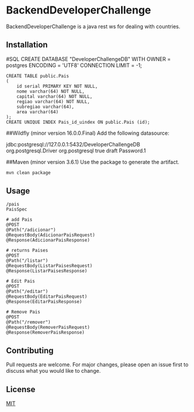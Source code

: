 # BackendDeveloperChallenge

BackendDeveloperChallenge is a java rest ws for dealing with countries.

## Installation

#SQL 
    CREATE DATABASE "DeveloperChallengeDB"
    WITH 
    OWNER = postgres
    ENCODING = 'UTF8'
    CONNECTION LIMIT = -1;
	
    CREATE TABLE public.Pais
    (
        id serial PRIMARY KEY NOT NULL,
        nome varchar(64) NOT NULL,
        capital varchar(64) NOT NULL,
        regiao varchar(64) NOT NULL,
        subregiao varchar(64),
        area varchar(64)
    );
    CREATE UNIQUE INDEX Pais_id_uindex ON public.Pais (id);

##Wildfly (minor version 16.0.0.Final)
Add the following datasource:

<datasource jta="false" jndi-name="java:jboss/datasources/DeveloperChallengeDS" pool-name="challenge-unit" enabled="true" use-java-context="true" statistics-enabled="true">
   <connection-url>jdbc:postgresql://127.0.0.1:5432/DeveloperChallengeDB</connection-url>
	<driver-class>org.postgresql.Driver</driver-class>
	<driver>org.postgresql</driver>
	<pool>
		<allow-multiple-users>true</allow-multiple-users>
	</pool>
	<security>
		<user-name>draft</user-name>
		<password>Password.1</password>
	</security>
</datasource>


##Maven (minor version 3.6.1)
Use the package to generate the artifact.

```bash
mvn clean package
```

## Usage

```WS
/pais
PaisSpec

# add Pais
@POST
@Path("/adicionar")
@RequestBody(AdicionarPaisRequest)
@Response(AdicionarPaisResponse) 

# returns Paises
@POST
@Path("/listar")
@RequestBody(ListarPaisesRequest)
@Response(ListarPaisesResponse) 

# Edit Pais
@POST
@Path("/editar")
@RequestBody(EditarPaisRequest)
@Response(EditarPaisResponse) 

# Remove Pais
@POST
@Path("/remover")
@RequestBody(RemoverPaisRequest)
@Response(RemoverPaisResponse) 
```

## Contributing
Pull requests are welcome. For major changes, please open an issue first to discuss what you would like to change.

## License
[MIT](https://choosealicense.com/licenses/mit/)

